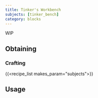 ```yaml
---
title: Tinker's Workbench
subjects: [tinker_bench]
category: blocks
---
```


WIP

Obtaining
---------

### Crafting
{{<recipe_list makes_param="subjects">}}

Usage
-----
